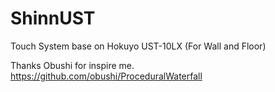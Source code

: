 # ShinnUST
Touch System base on Hokuyo UST-10LX (For Wall and Floor)


Thanks Obushi for inspire me.  
https://github.com/obushi/ProceduralWaterfall  
